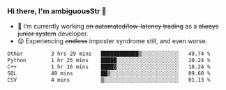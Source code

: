 ### Hi there, I'm ambiguou~~s~~Str 👋

<!--
**ambiguoustexture/ambiguoustexture** is a ✨ _special_ ✨ repository because its `README.md` (this file) appears on your GitHub profile.

Here are some ideas to get you started:
-->
- 🔭 I’m currently working ~~on automated/low-latency trading~~ as a ~~always junior system~~ developer.
- :worried: Experiencing ~~endless~~ imposter syndrome still, and even worse.

<!--START_SECTION:waka-->

```txt
Other         3 hrs 29 mins   ████████████▒░░░░░░░░░░░░   49.74 %
Python        1 hr 25 mins    █████░░░░░░░░░░░░░░░░░░░░   20.24 %
C++           1 hr 16 mins    ████▓░░░░░░░░░░░░░░░░░░░░   18.24 %
SQL           40 mins         ██▒░░░░░░░░░░░░░░░░░░░░░░   09.60 %
CSV           4 mins          ▒░░░░░░░░░░░░░░░░░░░░░░░░   01.13 %
```

<!--END_SECTION:waka-->
